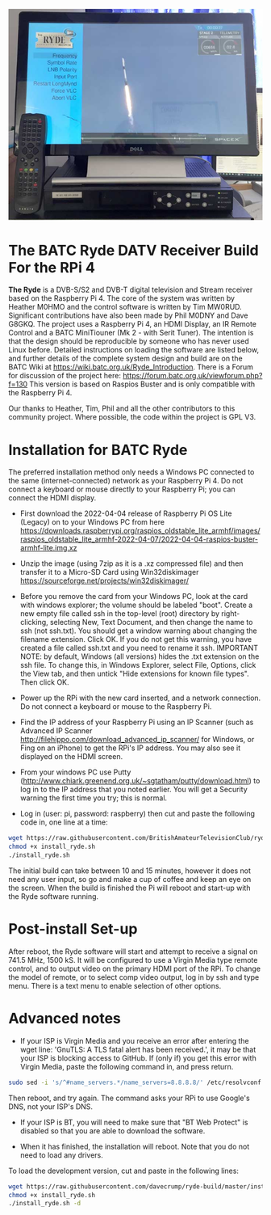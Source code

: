 ![ryde banner](/docs/Ryde_With_Menu_Small.jpg)
# The BATC Ryde DATV Receiver Build For the RPi 4

**The Ryde** is a DVB-S/S2 and DVB-T digital television and Stream receiver based on the Raspberry Pi 4.  The core of the system was written by Heather M0HMO and the control software is written by Tim MW0RUD.  Significant contributions have also been made by Phil M0DNY and Dave G8GKQ.   The project uses a Raspberry Pi 4, an HDMI Display, an IR Remote Control and a BATC MiniTiouner (Mk 2 - with Serit Tuner).  The intention is that the design should be reproducible by someone who has never used Linux before.  Detailed instructions on loading the software are listed below, and further details of the complete system design and build are on the BATC Wiki at https://wiki.batc.org.uk/Ryde_Introduction.  There is a Forum for discussion of the project here: https://forum.batc.org.uk/viewforum.php?f=130
This version is based on Raspios Buster and is only compatible with the Raspberry Pi 4.  

Our thanks to Heather, Tim, Phil and all the other contributors to this community project.  Where possible, the code within the project is GPL V3.

# Installation for BATC Ryde

The preferred installation method only needs a Windows PC connected to the same (internet-connected) network as your Raspberry Pi 4.  Do not connect a keyboard or mouse directly to your Raspberry Pi; you can connect the HDMI display.

- First download the 2022-04-04 release of Raspberry Pi OS Lite (Legacy) on to your Windows PC from here 
https://downloads.raspberrypi.org/raspios_oldstable_lite_armhf/images/raspios_oldstable_lite_armhf-2022-04-07/2022-04-04-raspios-buster-armhf-lite.img.xz

- Unzip the image (using 7zip as it is a .xz compressed file) and then transfer it to a Micro-SD Card using Win32diskimager https://sourceforge.net/projects/win32diskimager/

- Before you remove the card from your Windows PC, look at the card with windows explorer; the volume should be labeled "boot".  Create a new empty file called ssh in the top-level (root) directory by right-clicking, selecting New, Text Document, and then change the name to ssh (not ssh.txt).  You should get a window warning about changing the filename extension.  Click OK.  If you do not get this warning, you have created a file called ssh.txt and you need to rename it ssh.  IMPORTANT NOTE: by default, Windows (all versions) hides the .txt extension on the ssh file.  To change this, in Windows Explorer, select File, Options, click the View tab, and then untick "Hide extensions for known file types". Then click OK.

- Power up the RPi with the new card inserted, and a network connection.  Do not connect a keyboard or mouse to the Raspberry Pi. 

- Find the IP address of your Raspberry Pi using an IP Scanner (such as Advanced IP Scanner http://filehippo.com/download_advanced_ip_scanner/ for Windows, or Fing on an iPhone) to get the RPi's IP address.  You may also see it displayed on the HDMI screen.

- From your windows PC use Putty (http://www.chiark.greenend.org.uk/~sgtatham/putty/download.html) to log in to the IP address that you noted earlier.  You will get a Security warning the first time you try; this is normal.

- Log in (user: pi, password: raspberry) then cut and paste the following code in, one line at a time:

```sh
wget https://raw.githubusercontent.com/BritishAmateurTelevisionClub/ryde-build/master/install_ryde.sh
chmod +x install_ryde.sh
./install_ryde.sh
```

The initial build can take between 10 and 15 minutes, however it does not need any user input, so go and make a cup of coffee and keep an eye on the screen.  When the build is finished the Pi will reboot and start-up with the Ryde software running.

# Post-install Set-up

After reboot, the Ryde software will start and attempt to receive a signal on 741.5 MHz, 1500 kS.  It will be configured to use a Virgin Media type remote control, and to output video on the primary HDMI port of the RPi.  To change the model of remote, or to select comp video output, log in by ssh and type menu.  There is a text menu to enable selection of other options.

# Advanced notes

- If your ISP is Virgin Media and you receive an error after entering the wget line: 'GnuTLS: A TLS fatal alert has been received.', it may be that your ISP is blocking access to GitHub.  If (only if) you get this error with Virgin Media, paste the following command in, and press return.
```sh
sudo sed -i 's/^#name_servers.*/name_servers=8.8.8.8/' /etc/resolvconf.conf
```
Then reboot, and try again.  The command asks your RPi to use Google's DNS, not your ISP's DNS.

- If your ISP is BT, you will need to make sure that "BT Web Protect" is disabled so that you are able to download the software.


- When it has finished, the installation will reboot.  Note that you do not need to load any drivers.


To load the development version, cut and paste in the following lines:

```sh
wget https://raw.githubusercontent.com/davecrump/ryde-build/master/install_ryde.sh
chmod +x install_ryde.sh
./install_ryde.sh -d
```


